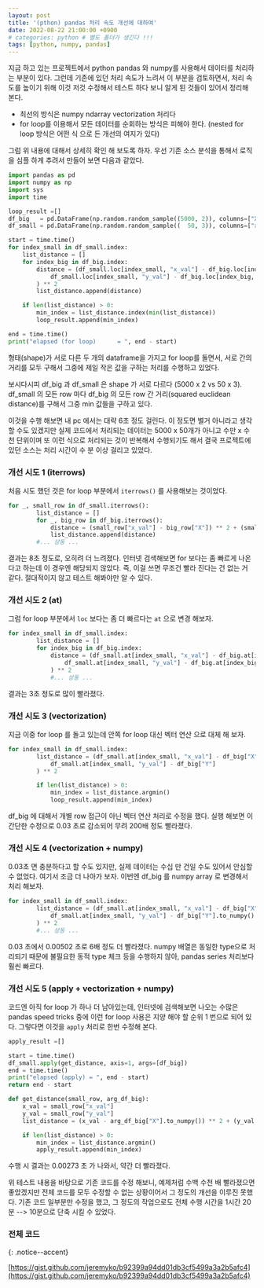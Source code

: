 ```yaml
---
layout: post
title: '(pthon) pandas 처리 속도 개선에 대하여'
date: 2022-08-22 21:00:00 +0900
# categories: python # 별도 폴더가 생긴다 !!!
tags: [python, numpy, pandas]
---
```


지금 하고 있는 프로젝트에서 python pandas 와 numpy를 사용해서 데이터를 처리하는 부분이 있다.
그런데 기존에 있던 처리 속도가 느려서 이 부분을 검토하면서,
처리 속도를 높이기 위해 이것 저것 수정해서 테스트 하다 보니 알게 된 것들이 있어서 정리해 본다.

-   <span style="color:{{site.span_h4_color}}">최선의 방식은 numpy ndarray vectorization 처리다</span>
-   <span style="color:{{site.span_h4_color}}">for loop를 이용해서 모든 데이터를 순회하는 방식은 피해야 한다.
    (nested for loop 방식은 어떤 식 으로 든 개선의 여지가 있다)</span>

그럼 위 내용에 대해서 상세히 확인 해 보도록 하자.
우선 기존 소스 분석을 통해서 로직을 심플 하게 추려서 만들어 보면 다음과 같았다.

```python
import pandas as pd
import numpy as np
import sys
import time

loop_result =[]
df_big   = pd.DataFrame(np.random.random_sample((5000, 2)), columns=["X", "Y"])
df_small = pd.DataFrame(np.random.random_sample((  50, 3)), columns=["x_val", "y_val", "dummy"])

start = time.time()
for index_small in df_small.index:
    list_distance = []
    for index_big in df_big.index:
        distance = (df_small.loc[index_small, "x_val"] - df_big.loc[index_big, "X"]) ** 2 + (
            df_small.loc[index_small, "y_val"] - df_big.loc[index_big, "Y"]
        ) ** 2
        list_distance.append(distance)

    if len(list_distance) > 0:
        min_index = list_distance.index(min(list_distance))
        loop_result.append(min_index)

end = time.time()
print("elapsed (for loop)      = ", end - start)
```

형태(shape)가 서로 다른 두 개의 dataframe을 가지고 for loop를 돌면서,
서로 간의 거리를 모두 구해서 그중에 제일 작은 값을 구하는 처리를 수행하고 있었다.

보시다시피 df_big 과 df_small 은 shape 가 서로 다르다 (5000 x 2 vs 50 x 3).
df_small 의 모든 row 마다 df_big 의 모든 row 간 거리(squared euclidean distance)를 구해서 그중 min 값들을 구하고 있다.

이것을 수행 해보면 내 pc 에서는 대략 6초 정도 걸린다.
이 정도면 별거 아니라고 생각 할 수도 있겠지만 실제 코드에서 처리되는 데이터는
5000 x 50개가 아니고 수만 x 수천 단위이며 또 이런 식으로 처리되는 것이
반복해서 수행되기도 해서 결국 프로젝트에 있던 소스는 처리 시간이
수 분 이상 걸리고 있었다.

<!-- ### 개선 시도 1 (iterrows) -->
<h3> <span style="color:{{site.span_h3_color}}"> 개선 시도 1 (iterrows) </span> </h3>

처음 시도 했던 것은 for loop 부분에서 `iterrows()` 를 사용해보는 것이었다.

```python
for _, small_row in df_small.iterrows():
        list_distance = []
        for _, big_row in df_big.iterrows():
            distance = (small_row["x_val"] - big_row["X"]) ** 2 + (small_row["y_val"] - big_row["Y"]) ** 2
            list_distance.append(distance)
        #... 상동 ...
```

결과는 8초 정도로, 오히려 더 느려졌다. 인터넷 검색해보면 for 보다는 좀 빠르게 나온다고
하는데 이 경우엔 해당되지 않았다.
즉, 이걸 쓰면 무조건 빨라 진다는 건 없는 거 같다.
절대적이지 않고 테스트 해봐야만 알 수 있다.

<!-- ### 개선 시도 2 (at) -->
<h3> <span style="color:{{site.span_h3_color}}"> 개선 시도 2 (at) </span> </h3>

그럼 for loop 부분에서 `loc` 보다는 좀 더 빠르다는 `at` 으로 변경 해보자.

```python
for index_small in df_small.index:
        list_distance = []
        for index_big in df_big.index:
            distance = (df_small.at[index_small, "x_val"] - df_big.at[index_big, "X"]) ** 2 + (
                df_small.at[index_small, "y_val"] - df_big.at[index_big, "Y"]
            ) ** 2
            #... 상동 ...
```

결과는 3초 정도로 많이 빨라졌다.

<!-- ### 개선 시도 3 (vectorization) -->
<h3> <span style="color:{{site.span_h3_color}}"> 개선 시도 3 (vectorization) </span> </h3>

지금 이중 for loop 를 돌고 있는데 안쪽 for loop 대신 벡터 연산 으로 대체 해 보자.

```python
for index_small in df_small.index:
        list_distance = (df_small.at[index_small, "x_val"] - df_big["X"]) ** 2 + (
            df_small.at[index_small, "y_val"] - df_big["Y"]
        ) ** 2

        if len(list_distance) > 0:
            min_index = list_distance.argmin()
            loop_result.append(min_index)
```

df_big 에 대해서 개별 row 접근이 아닌 벡터 연산 처리로 수정을 했다.
실행 해보면 이 간단한 수정으로 0.03 초로 감소되어 무려 200배 정도 빨라졌다.

<!-- ### 개선 시도 4 (vectorization + numpy) -->
<h3> <span style="color:{{site.span_h3_color}}"> 개선 시도 4 (vectorization + numpy) </span> </h3>

0.03초 면 충분하다고 할 수도 있지만, 실제 데이터는 수십 만 건일 수도 있어서 안심할 수 없었다.
여기서 조금 더 나아가 보자.
이번엔 df_big 를 numpy array 로 변경해서 처리 해보자.

```python
for index_small in df_small.index:
        list_distance = (df_small.at[index_small, "x_val"] - df_big["X"].to_numpy()) ** 2 + (
            df_small.at[index_small, "y_val"] - df_big["Y"].to_numpy()
        ) ** 2
        #... 상동 ...
```

0.03 초에서 0.00502 초로 6배 정도 더 빨라졌다.
numpy 배열은 동일한 type으로 처리되기 때문에 불필요한 동적 type 체크 등을
수행하지 않아, pandas series 처리보다 훨씬 빠르다.

<!-- ### 개선 시도 5 (apply + vectorization + numpy) -->
<h3> <span style="color:{{site.span_h3_color}}"> 개선 시도 5 (apply + vectorization + numpy) </span> </h3>

코드엔 아직 for loop 가 하나 더 남아있는데, 인터넷에 검색해보면 나오는
수많은 pandas speed tricks 중에 이런 for loop 사용은 지양 해야 할 순위 1 번으로 되어 있다.
그렇다면 이것을 `apply` 처리로 한번 수정해 본다.

```python
apply_result =[]

start = time.time()
df_small.apply(get_distance, axis=1, args=[df_big])
end = time.time()
print("elapsed (apply) = ", end - start)
return end - start

def get_distance(small_row, arg_df_big):
    x_val = small_row["x_val"]
    y_val = small_row["y_val"]
    list_distance = (x_val - arg_df_big["X"].to_numpy()) ** 2 + (y_val - arg_df_big["Y"].to_numpy()) ** 2

    if len(list_distance) > 0:
        min_index = list_distance.argmin()
        apply_result.append(min_index)
```

수행 시 결과는 0.00273 초 가 나와서, 약간 더 빨라졌다.

위 테스트 내용을 바탕으로 기존 코드를 수정 해보니,
예제처럼 수백 수천 배 빨라졌으면 좋았겠지만 전체 코드를 모두 수정할 수 없는 상황이어서
그 정도의 개선을 이루진 못했다. 기존 코드 일부분만 수정을 했고, 그 정도의 작업으로도
전체 수행 시간을 1시간 20분 --> 10분으로 단축 시킬 수 있었다.

<!-- ### 전체 코드 -->
<h3> <span style="color:{{site.span_h3_color}}"> 전체 코드 </span> </h3>
{: .notice--accent}

[https://gist.github.com/jeremyko/b92399a94dd01db3cf5499a3a2b5afc4](https://gist.github.com/jeremyko/b92399a94dd01db3cf5499a3a2b5afc4)
